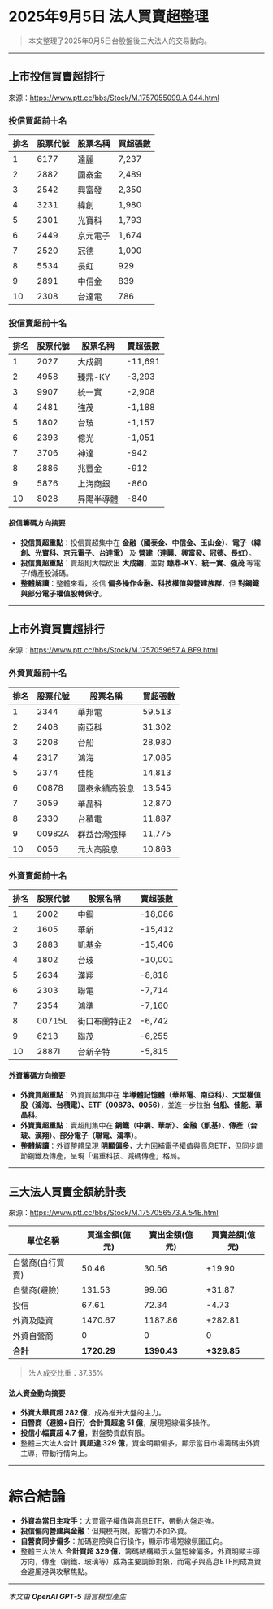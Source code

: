 # 2025年9月5日 法人買賣超整理

>本文整理了2025年9月5日台股盤後三大法人的交易動向。

---

## 上市投信買賣超排行
來源：<https://www.ptt.cc/bbs/Stock/M.1757055099.A.944.html>

### 投信買超前十名
| 排名 | 股票代號 | 股票名稱   | 買超張數 |
|------|----------|------------|----------|
| 1    | 6177     | 達麗       | 7,237    |
| 2    | 2882     | 國泰金     | 2,489    |
| 3    | 2542     | 興富發     | 2,350    |
| 4    | 3231     | 緯創       | 1,980    |
| 5    | 2301     | 光寶科     | 1,793    |
| 6    | 2449     | 京元電子   | 1,674    |
| 7    | 2520     | 冠德       | 1,000    |
| 8    | 5534     | 長虹       | 929      |
| 9    | 2891     | 中信金     | 839      |
| 10   | 2308     | 台達電     | 786      |

### 投信賣超前十名
| 排名 | 股票代號 | 股票名稱   | 賣超張數 |
|------|----------|------------|----------|
| 1    | 2027     | 大成鋼     | -11,691  |
| 2    | 4958     | 臻鼎-KY    | -3,293   |
| 3    | 9907     | 統一實     | -2,908   |
| 4    | 2481     | 強茂       | -1,188   |
| 5    | 1802     | 台玻       | -1,157   |
| 6    | 2393     | 億光       | -1,051   |
| 7    | 3706     | 神達       | -942     |
| 8    | 2886     | 兆豐金     | -912     |
| 9    | 5876     | 上海商銀   | -860     |
| 10   | 8028     | 昇陽半導體 | -840     |

#### 投信籌碼方向摘要
- **投信買超重點**：投信買超集中在 **金融（國泰金、中信金、玉山金）**、**電子（緯創、光寶科、京元電子、台達電）** 及 **營建（達麗、興富發、冠德、長虹）**。
- **投信賣超重點**：賣超則大幅砍出 **大成鋼**，並對 **臻鼎-KY、統一實、強茂** 等電子/傳產股減碼。
- **整體解讀**：整體來看，投信 **偏多操作金融、科技權值與營建族群**，但 **對鋼鐵與部分電子權值股轉保守**。

---

## 上市外資買賣超排行
來源：<https://www.ptt.cc/bbs/Stock/M.1757059657.A.BF9.html>

### 外資買超前十名
| 排名 | 股票代號 | 股票名稱         | 買超張數 |
|------|----------|------------------|----------|
| 1    | 2344     | 華邦電           | 59,513   |
| 2    | 2408     | 南亞科           | 31,302   |
| 3    | 2208     | 台船             | 28,980   |
| 4    | 2317     | 鴻海             | 17,085   |
| 5    | 2374     | 佳能             | 14,813   |
| 6    | 00878    | 國泰永續高股息   | 13,545   |
| 7    | 3059     | 華晶科           | 12,870   |
| 8    | 2330     | 台積電           | 11,887   |
| 9    | 00982A   | 群益台灣強棒     | 11,775   |
| 10   | 0056     | 元大高股息       | 10,863   |

### 外資賣超前十名
| 排名 | 股票代號 | 股票名稱     | 賣超張數 |
|------|----------|--------------|----------|
| 1    | 2002     | 中鋼         | -18,086  |
| 2    | 1605     | 華新         | -15,412  |
| 3    | 2883     | 凱基金       | -15,406  |
| 4    | 1802     | 台玻         | -10,001  |
| 5    | 2634     | 漢翔         | -8,818   |
| 6    | 2303     | 聯電         | -7,714   |
| 7    | 2354     | 鴻準         | -7,160   |
| 8    | 00715L   | 街口布蘭特正2| -6,742   |
| 9    | 6213     | 聯茂         | -6,255   |
| 10   | 2887I    | 台新辛特     | -5,815   |

#### 外資籌碼方向摘要
- **外資買超重點**：外資買超集中在 **半導體記憶體（華邦電、南亞科）、大型權值股（鴻海、台積電）、ETF（00878、0056）**，並進一步拉抬 **台船、佳能、華晶科**。
- **外資賣超重點**：賣超則集中在 **鋼鐵（中鋼、華新）、金融（凱基）、傳產（台玻、漢翔）、部分電子（聯電、鴻準）**。
- **整體解讀**：外資整體呈現 **明顯偏多**，大力回補電子權值與高息ETF，但同步調節鋼鐵及傳產，呈現「偏重科技、減碼傳產」格局。

---

## 三大法人買賣金額統計表
來源：<https://www.ptt.cc/bbs/Stock/M.1757056573.A.54E.html>

| 單位名稱           | 買進金額(億元) | 賣出金額(億元) | 買賣差額(億元) |
|--------------------|----------------|----------------|----------------|
| 自營商(自行買賣)   | 50.46          | 30.56          | +19.90         |
| 自營商(避險)       | 131.53         | 99.66          | +31.87         |
| 投信               | 67.61          | 72.34          | -4.73          |
| 外資及陸資         | 1470.67        | 1187.86        | +282.81        |
| 外資自營商         | 0              | 0              | 0              |
| **合計**           | **1720.29**    | **1390.43**    | **+329.85**    |

> 法人成交比重：37.35%

#### 法人資金動向摘要
- **外資大舉買超 282 億**，成為推升大盤的主力。
- **自營商（避險+自行）合計買超逾 51 億**，展現短線偏多操作。
- **投信小幅賣超 4.7 億**，對盤勢貢獻有限。
- 整體三大法人合計 **買超達 329 億**，資金明顯偏多，顯示當日市場籌碼由外資主導，帶動行情向上。

---

# 綜合結論
- **外資為當日主攻手**：大買電子權值與高息ETF，帶動大盤走強。  
- **投信偏向營建與金融**：但規模有限，影響力不如外資。  
- **自營商同步偏多**：加碼避險與自行操作，顯示市場短線氛圍正向。  
- 整體三大法人 **合計買超 329 億**，籌碼結構顯示大盤短線偏多，外資明顯主導方向，傳產（鋼鐵、玻璃等）成為主要調節對象，而電子與高息ETF則成為資金避風港與攻擊焦點。

---

*本文由 **OpenAI GPT-5** 語言模型產生*
